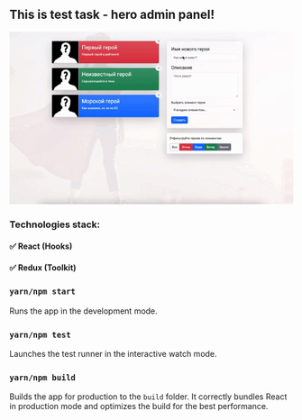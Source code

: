 ## This is test task - hero admin panel!

![demo](demo/demo_admin-panel.gif)

### Technologies stack: 

#### ✅ React (Hooks)

#### ✅ Redux (Toolkit)

### `yarn/npm start`

Runs the app in the development mode.

### `yarn/npm test`

Launches the test runner in the interactive watch mode.

### `yarn/npm build`

Builds the app for production to the `build` folder.
It correctly bundles React in production mode and optimizes the build for the best performance.
